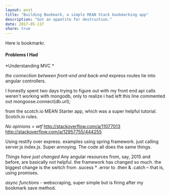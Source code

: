 ```yaml
---
layout: post
title: "Building Bookmark, a simple MEAN Stack bookmarking app"
description: "Got an appetite for destruction."
date: 2017-05-117
share: true
---
```


Here is bookmarkr.

#### Problems I Had

*Understanding MVC *

*the connection between front-end and back-end* 
express routes tie into angular controllers.

I honestly spent two days trying to figure out with my front end api calls weren't working with mongodb, only to realize i had left this line commented out 
mongoose.connect(db.url);

from the scotch.io MEAN Starter app, which was a super helpful tutorial. Scotch.io rules.


*No opinions = wtf*
http://stackoverflow.com/a/11077013
http://stackoverflow.com/a/12957755/444255

Using restify over express. examples using spring framework. just calling server.js index.js. Super annoying. The code all does the same things. 

*Things have just changed*
Any angular resources from, say, 2015 and before, are basically not helpful. the framework has changed so much. the biggest change is the switch from .sucess * .error to .then & .catch – that is, using promises.


*async functions*
	- webscraping, super simple but is firing after my bookmark save method.



